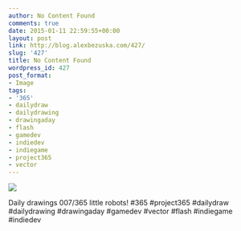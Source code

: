 ```yaml
---
author: No Content Found
comments: true
date: 2015-01-11 22:59:55+00:00
layout: post
link: http://blog.alexbezuska.com/427/
slug: '427'
title: No Content Found
wordpress_id: 427
post_format:
- Image
tags:
- '365'
- dailydraw
- dailydrawing
- drawingaday
- flash
- gamedev
- indiedev
- indiegame
- project365
- vector
---
```


![](/images/2015/01/tumblr_ni1bvwJGwi1u11b0ro1_1280.jpg)

Daily drawings 007/365 little robots! #365 #project365 #dailydraw #dailydrawing #drawingaday #gamedev #vector #flash #indiegame #indiedev
